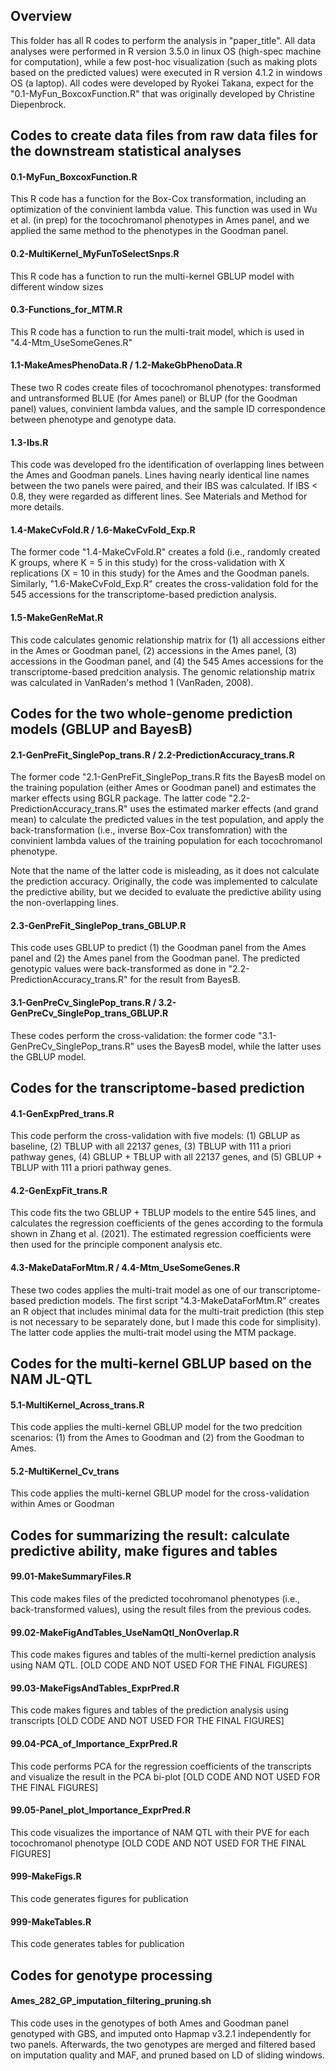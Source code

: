 ## Overview 
This folder has all R codes to perform the analysis in "paper_title". All data analyses were performed in R version 3.5.0 in linux OS (high-spec machine for computation), while a few post-hoc visualization (such as making plots based on the predicted values) were executed in R version 4.1.2 in windows OS (a laptop). All codes were developed by Ryokei Takana, expect for the "0.1-MyFun_BoxcoxFunction.R" that was originally developed by Christine Diepenbrock. 

## Codes to create data files from raw data files for the downstream statistical analyses
#### 0.1-MyFun_BoxcoxFunction.R
This R code has a function for the Box-Cox transformation, including an optimization of the convinient lambda value. This function was used in Wu et al. (in prep) for the tocochromanol phenotypes in Ames panel, and we applied the same method to the phenotypes in the Goodman panel.

#### 0.2-MultiKernel_MyFunToSelectSnps.R
This R code has a function to run the multi-kernel GBLUP model with different window sizes

#### 0.3-Functions_for_MTM.R
This R code has a function to run the multi-trait model, which is used in "4.4-Mtm_UseSomeGenes.R"

#### 1.1-MakeAmesPhenoData.R / 1.2-MakeGbPhenoData.R
These two R codes create files of tocochromanol phenotypes: transformed and untransformed BLUE (for Ames panel) or BLUP (for the Goodman panel) values, convinient lambda values, and the sample ID correspondence between phenotype and genotype data.

#### 1.3-Ibs.R
This code was developed fro the identification of overlapping lines between the Ames and Goodman panels. Lines having nearly identical line names between the two panels were paired, and their IBS was calculated. If IBS < 0.8, they were regarded as different lines. See Materials and Method for more details.

#### 1.4-MakeCvFold.R / 1.6-MakeCvFold_Exp.R
The former code "1.4-MakeCvFold.R" creates a fold (i.e., randomly created K groups, where K = 5 in this study) for the cross-validation with X replications (X = 10 in this study) for the Ames and the Goodman panels. Similarly, "1.6-MakeCvFold_Exp.R" creates the cross-validation fold for the 545 accessions for the transcriptome-based prediction analysis.

#### 1.5-MakeGenReMat.R
This code calculates genomic relationship matrix for (1) all accessions either in the Ames or Goodman panel, (2) accessions in the Ames panel, (3) accessions in the Goodman panel, and (4) the 545 Ames accessions for the transcriptome-based predcition analysis. The genomic relationship matrix was calculated in VanRaden's method 1 (VanRaden, 2008).


## Codes for the two whole-genome prediction models (GBLUP and BayesB)
#### 2.1-GenPreFit_SinglePop_trans.R / 2.2-PredictionAccuracy_trans.R
The former code "2.1-GenPreFit_SinglePop_trans.R fits the BayesB model on the training population (either Ames or Goodman panel) and estimates the marker effects using BGLR package. The latter code "2.2-PredictionAccuracy_trans.R" uses the estimated marker effects (and grand mean) to calculate the predicted values in the test population, and apply the back-transformation (i.e., inverse Box-Cox transfomration) with the convinient lambda values of the training population for each tocochromanol phenotype.

Note that the name of the latter code is misleading, as it does not calculate the prediction accuracy. Originally, the code was implemented to calculate the predictive ability, but we decided to evaluate the predictive ability using the non-overlapping lines.

#### 2.3-GenPreFit_SinglePop_trans_GBLUP.R
This code uses GBLUP to predict (1) the Goodman panel from the Ames panel and (2) the Ames panel from the Goodman panel. The predicted genotypic values were back-transformed as done in "2.2-PredictionAccuracy_trans.R" for the result from BayesB.

#### 3.1-GenPreCv_SinglePop_trans.R / 3.2-GenPreCv_SinglePop_trans_GBLUP.R
These codes perform the cross-validation: the former code "3.1-GenPreCv_SinglePop_trans.R" uses the BayesB model, while the latter uses the GBLUP model.


## Codes for the transcriptome-based prediction
#### 4.1-GenExpPred_trans.R
This code perform the cross-validation with five models: (1) GBLUP as baseline, (2) TBLUP with all 22137 genes, (3) TBLUP with 111 a priori pathway genes, (4) GBLUP + TBLUP with all 22137 genes, and (5) GBLUP + TBLUP with 111 a priori pathway genes. 

#### 4.2-GenExpFit_trans.R
This code fits the two GBLUP + TBLUP models to the entire 545 lines, and calculates the regression coefficients of the genes according to the formula shown in Zhang et al. (2021). The estimated regression coefficients were then used for the principle component analysis etc.

#### 4.3-MakeDataForMtm.R / 4.4-Mtm_UseSomeGenes.R
These two codes applies the multi-trait model as one of our transcriptome-based prediction models. The first script "4.3-MakeDataForMtm.R" creates an R object that includes minimal data for the multi-trait prediction (this step is not necessary to be separately done, but I made this code for simplisity). The latter code applies the multi-trait model using the MTM package.


## Codes for the multi-kernel GBLUP based on the NAM JL-QTL
#### 5.1-MultiKernel_Across_trans.R
This code applies the multi-kernel GBLUP model for the two predcition scenarios: (1) from the Ames to Goodman and (2) from the Goodman to Ames. 

#### 5.2-MultiKernel_Cv_trans
This code applies the multi-kernel GBLUP model for the cross-validation within Ames or Goodman


## Codes for summarizing the result: calculate predictive ability, make figures and tables
#### 99.01-MakeSummaryFiles.R
This code makes files of the predicted tocohromanol phenotypes (i.e., back-transformed values), using the result files from the previous codes. 

#### 99.02-MakeFigAndTables_UseNamQtl_NonOverlap.R
This code makes figures and tables of the multi-kernel prediction analysis using NAM QTL. [OLD CODE AND NOT USED FOR THE FINAL FIGURES]

#### 99.03-MakeFigsAndTables_ExprPred.R
This code makes figures and tables of the prediction analysis using transcripts [OLD CODE AND NOT USED FOR THE FINAL FIGURES]

#### 99.04-PCA_of_Importance_ExprPred.R
This code performs PCA for the regression coefficients of the transcripts and visualize the result in the PCA bi-plot [OLD CODE AND NOT USED FOR THE FINAL FIGURES]

#### 99.05-Panel_plot_Importance_ExprPred.R
This code visualizes the importance of NAM QTL with their PVE for each tocochromanol phenotype [OLD CODE AND NOT USED FOR THE FINAL FIGURES]


#### 999-MakeFigs.R
This code generates figures for publication

#### 999-MakeTables.R
This code generates tables for publication

## Codes for genotype processing
#### Ames_282_GP_imputation_filtering_pruning.sh
This code uses in the genotypes of both Ames and Goodman panel genotyped with GBS, and imputed onto Hapmap v3.2.1 independently for two panels. Afterwards, the two genotypes are merged and filtered based on imputation quality and MAF, and pruned based on LD of sliding windows.

